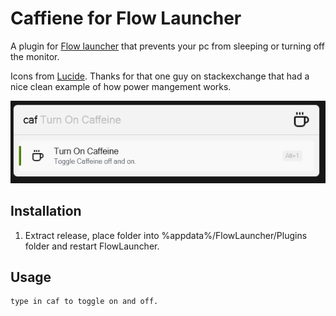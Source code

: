 Caffiene for Flow Launcher
==================
A plugin for [Flow launcher](https://github.com/Flow-Launcher/Flow.Launcher) that prevents your pc from sleeping or turning off the monitor.

Icons from [Lucide](https://lucide.dev/).
Thanks for that one guy on stackexchange that had a nice clean example of how power mangement works.

![caffeine](./caffdisplay.png)

## Installation
1. Extract release, place folder into %appdata%/FlowLauncher/Plugins folder and restart FlowLauncher.

## Usage
    type in caf to toggle on and off.
